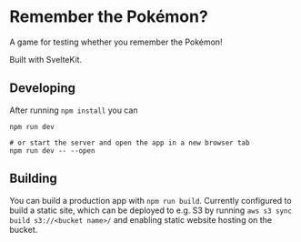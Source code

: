 # Remember the Pokémon?
A game for testing whether you remember the Pokémon!

Built with SvelteKit.

## Developing
After running `npm install` you can
```
npm run dev

# or start the server and open the app in a new browser tab
npm run dev -- --open
```

## Building
You can build a production app with `npm run build`. Currently configured to build a static site, which can be deployed to e.g. S3 by running `aws s3 sync build s3://<bucket name>/` and enabling static website hosting on the bucket.
 